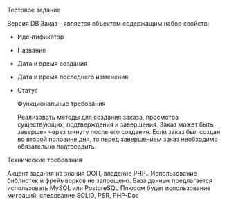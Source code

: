Тестовое задание

Версия DB
Заказ - является объектом содержащим набор свойств:
- Идентификатор
- Название
- Дата и время создания
- Дата и время последнего изменения
- Статус

  Функциональные требования

  Реализовать методы для создания заказа, просмотра существующих, подтверждения и
  завершения.
  Заказ может быть завершен через минуту после его создания.
  Если заказ был создан во второй половине дня, то перед завершением заказ
  необходимо обязательно подтвердить.
  

Технические требования

  Акцент задания на знания ООП, владение PHP..
  Использование библиотек и фреймворков не запрещено.
  База данных предлагается использовать MySQL или PostgreSQL
  Плюсом будет использование миграций, следование SOLID, PSR, PHP-Doc
